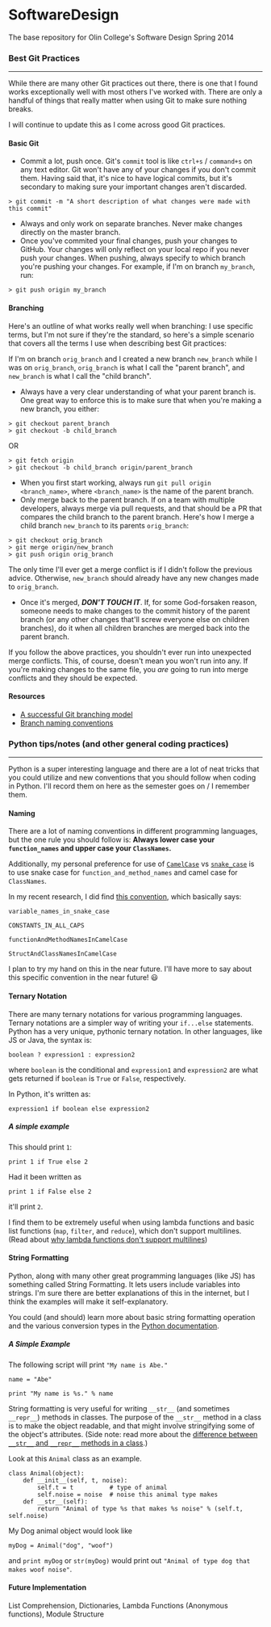 SoftwareDesign
==============
The base repository for Olin College's Software Design Spring 2014

### Best Git Practices
--------------
While there are many other Git practices out there, there is one that I found works exceptionally well with most others I've worked with. There are only a handful of things that really matter when using Git to make sure nothing breaks.

I will continue to update this as I come across good Git practices. 

#### Basic Git
- Commit a lot, push once. Git's `commit` tool is like `ctrl+s` / `command+s` on any text editor. Git won't have any of your changes if you don't commit them. Having said that, it's nice to have logical commits, but it's secondary to making sure your important changes aren't discarded.
```
> git commit -m "A short description of what changes were made with this commit"
```  
- Always and only work on separate branches. Never make changes directly on the master branch.
- Once you've commited your final changes, push your changes to GitHub. Your changes will only reflect on your local repo if you never push your changes. When pushing, always specify to which branch you're pushing your changes. For example, if I'm on branch `my_branch`, run:  
```
> git push origin my_branch
```  

#### Branching
Here's an outline of what works really well when branching: I use specific terms, but I'm not sure if they're the standard, so here's a simple scenario that covers all the terms I use when describing best Git practices:

If I'm on branch `orig_branch` and I created a new branch `new_branch` while I was on `orig_branch`, `orig_branch` is what I call the "parent branch", and `new_branch` is what I call the "child branch".

- Always have a very clear understanding of what your parent branch is. One great way to enforce this is to make sure that when you're making a new branch, you either:
```
> git checkout parent_branch  
> git checkout -b child_branch
```  
OR  
```
> git fetch origin
> git checkout -b child_branch origin/parent_branch
```
- When you first start working, always run `git pull origin <branch_name>`, where `<branch_name>` is the name of the parent branch.
- Only merge back to the parent branch. If on a team with multiple developers, always merge via pull requests, and that should be a PR that compares the child branch to the parent branch. Here's how I merge a child branch `new_branch` to its parents `orig_branch`:
```
> git checkout orig_branch  
> git merge origin/new_branch  
> git push origin orig_branch
```  
The only time I'll ever get a merge conflict is if I didn't follow the previous advice. Otherwise, `new_branch` should already have any new changes made to `orig_branch`.

- Once it's merged, _**DON'T TOUCH IT**_. If, for some God-forsaken reason, someone needs to make changes to the commit history of the parent branch (or any other changes that'll screw everyone else on children branches), do it when all children branches are merged back into the parent branch.

If you follow the above practices, you shouldn't ever run into unexpected merge conflicts. This, of course, doesn't mean you won't run into any. If you're making changes to the same file, you _are_ going to run into merge conflicts and they should be expected.

#### Resources

- [A successful Git branching model](http://nvie.com/posts/a-successful-git-branching-model/)
- [Branch naming conventions](http://stackoverflow.com/questions/273695/git-branch-naming-best-practices/6065944#6065944)


### Python tips/notes (and other general coding practices)
--------------

Python is a super interesting language and there are a lot of neat tricks that you could utilize and new conventions that you should follow when coding in Python. I'll record them on here as the semester goes on / I remember them.

#### Naming
There are a lot of naming conventions in different programming languages, but the one rule you should follow is:
**Always lower case your `function_names` and upper case your `ClassNames`.**

Additionally, my personal preference for use of [`CamelCase`](http://en.wikipedia.org/wiki/CamelCase) vs [`snake_case`](http://en.wikipedia.org/wiki/Snake_case) is to use snake case for `function_and_method_names` and camel case for `ClassNames`.

In my recent research, I did find [this convention](http://blog.lmorchard.com/2013/01/23/naming-conventions), which basically says:
```
variable_names_in_snake_case

CONSTANTS_IN_ALL_CAPS

functionAndMethodNamesInCamelCase

StructAndClassNamesInCamelCase
```
I plan to try my hand on this in the near future. I'll have more to say about this specific convention in the near future! :smiley:

#### Ternary Notation
There are many ternary notations for various programming languages. Ternary notations are a simpler way of writing your `if...else` statements. Python has a very unique, pythonic ternary notation. In other languages, like JS or Java, the syntax is: 

```
boolean ? expression1 : expression2
```

where `boolean` is the conditional and `expression1` and `expression2` are what gets returned if `boolean` is `True` or `False`, respectively.

In Python, it's written as:

```
expression1 if boolean else expression2
```

##### A simple example
This should print `1`:
```
print 1 if True else 2
```
Had it been written as
```
print 1 if False else 2
```
it'll print `2`.

I find them to be extremely useful when using lambda functions and basic list functions (`map`, `filter`, and `reduce`), which don't support multilines. (Read about [why lambda functions don't support multilines](http://stackoverflow.com/a/1233509))

#### String Formatting
Python, along with many other great programming languages (like JS) has something called String Formatting. It lets users include variables into strings. I'm sure there are better explanations of this in the internet, but I think the examples will make it self-explanatory.

You could (and should) learn more about basic string formatting operation and the various conversion types in the [Python documentation](http://docs.python.org/2/library/stdtypes.html#string-formatting).

##### A Simple Example
The following script will print `"My name is Abe."`
```
name = "Abe"

print "My name is %s." % name 
```

String formatting is very useful for writing `__str__` (and sometimes `__repr__`) methods in classes. The purpose of the `__str__` method in a class is to make the object readable, and that might involve stringifying some of the object's attributes. (Side note: read more about the [difference between `__str__` and `__repr__` methods in a class](http://stackoverflow.com/a/2626364).)

Look at this `Animal` class as an example.
```
class Animal(object):
    def __init__(self, t, noise):
        self.t = t          # type of animal
        self.noise = noise  # noise this animal type makes
    def __str__(self):
        return "Animal of type %s that makes %s noise" % (self.t, self.noise)
```
My Dog animal object would look like
```
myDog = Animal("dog", "woof")
```
and `print myDog` or `str(myDog)` would print out `"Animal of type dog that makes woof noise"`.

#### Future Implementation

List Comprehension, Dictionaries, Lambda Functions (Anonymous functions), Module Structure